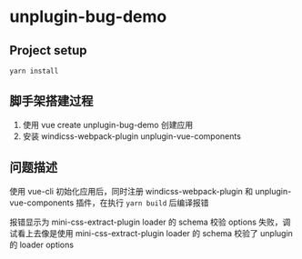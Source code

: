 # unplugin-bug-demo

## Project setup
```
yarn install
```

## 脚手架搭建过程

1. 使用 vue create unplugin-bug-demo 创建应用
2. 安装 windicss-webpack-plugin unplugin-vue-components

## 问题描述

使用 vue-cli 初始化应用后，同时注册 windicss-webpack-plugin 和 unplugin-vue-components 插件，在执行 `yarn build` 后编译报错

报错显示为 mini-css-extract-plugin loader 的 schema 校验 options 失败，调试看上去像是使用 mini-css-extract-plugin loader 的 schema 校验了 unplugin 的 loader options